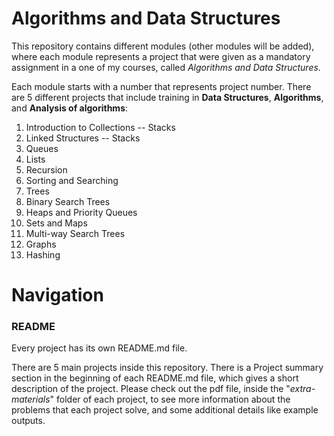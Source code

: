 # Algorithms and Data Structures
This repository contains different modules (other modules will be added), where each module represents a project that were given as a mandatory assignment in a one of my courses, called *Algorithms and Data Structures*.

Each module starts with a number that represents project number. There are 5 different projects that include training in **Data Structures**, **Algorithms**, and **Analysis of algorithms**:

01. Introduction to Collections -- Stacks
02. Linked Structures -- Stacks
03. Queues
04. Lists
05. Recursion
06. Sorting and Searching
07. Trees
08. Binary Search Trees
09. Heaps and Priority Queues
10. Sets and Maps
11. Multi-way Search Trees
12. Graphs
13. Hashing

# Navigation
### README
Every project has its own README.md file.

There are 5 main projects inside this repository. There is a Project summary section in the beginning of each README.md file, which gives a short description of the project. Please check out the pdf file, inside the "*extra-materials*" folder of each project, to see more information about the problems that each project solve, and some additional details like example outputs.
